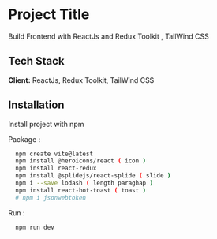 
# Project Title

Build Frontend with ReactJs and Redux Toolkit , TailWind CSS



## Tech Stack

**Client:** ReactJs, Redux Toolkit, TailWind CSS


## Installation

Install project with npm 

Package : 
```bash
  npm create vite@latest
  npm install @heroicons/react ( icon )
  npm install react-redux
  npm install @splidejs/react-splide ( slide )
  npm i --save lodash ( length paraghap )
  npm install react-hot-toast ( toast )
  # npm i jsonwebtoken
```
Run :
```bash
  npm run dev
```